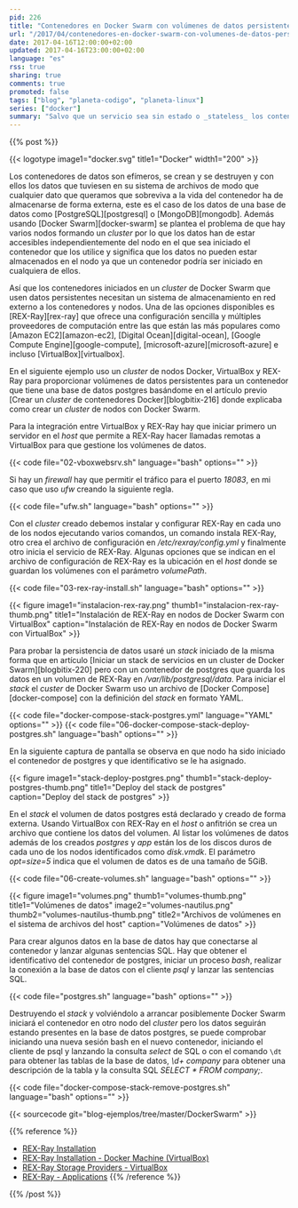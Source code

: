 ```yaml
---
pid: 226
title: "Contenedores en Docker Swarm con volúmenes de datos persistentes usando REX-Ray y VirtualBox"
url: "/2017/04/contenedores-en-docker-swarm-con-volumenes-de-datos-persistentes-usando-rex-ray-y-virtualbox/"
date: 2017-04-16T12:00:00+02:00
updated: 2017-04-16T23:00:00+02:00
language: "es"
rss: true
sharing: true
comments: true
promoted: false
tags: ["blog", "planeta-codigo", "planeta-linux"]
series: ["docker"]
summary: "Salvo que un servicio sea sin estado o _stateless_ los contenedores de Docker necesitan persistir datos y que estos sobrevivan a su terminación, como es el caso de un contenedor de una base de datos. Además en un _cluster_ de nodos Docker hay que tener en cuenta que los datos deben estar accesibles para todos los nodos ya que un contenedor que usase los datos podría ser lanzado en cualquiera de ellos. REX-Ray es un sistema de almacenamiento en red que cubre estas necesidades, es simple de instalar, configurar y de iniciar. En el artículo muestro un ejemplo usando REX-Ray junto con Docker Swarm y VirtualBox."
---
```


{{% post %}}


{{< logotype image1="docker.svg" title1="Docker" width1="200" >}}

Los contenedores de datos son efímeros, se crean y se destruyen y con ellos los datos que tuviesen en su sistema de archivos de modo que cualquier dato que queramos que sobreviva a la vida del contenedor ha de almacenarse de forma externa, este es el caso de los datos de una base de datos como [PostgreSQL][postgresql] o [MongoDB][mongodb]. Además usando [Docker Swarm][docker-swarm] se plantea el problema de que hay varios nodos formando un _cluster_ por lo que los datos han de estar accesibles independientemente del nodo en el que sea iniciado el contenedor que los utilice y significa que los datos no pueden estar almacenados en el nodo ya que un contenedor podría ser iniciado en cualquiera de ellos.

Así que los contenedores iniciados en un _cluster_ de Docker Swarm que usen datos persistentes necesitan un sistema de almacenamiento en red externo a los contenedores y nodos. Una de las opciones disponibles es [REX-Ray][rex-ray] que ofrece una configuración sencilla y múltiples proveedores de computación entre las que están las más populares como [Amazon EC2][amazon-ec2], [Digital Ocean][digital-ocean], [Google Compute Engine][google-compute], [microsoft-azure][microsoft-azure] e incluso [VirtualBox][virtualbox].

En el siguiente ejemplo uso un _cluster_ de nodos Docker, VirtualBox y REX-Ray para proporcionar volúmenes de datos persistentes para un contenedor que tiene una base de datos postgres basándome en el artículo previo [Crear un _cluster_ de contenedores Docker][blogbitix-216] donde explicaba como crear un _cluster_ de nodos con Docker Swarm.

Para la integración entre VirtualBox y REX-Ray hay que iniciar primero un servidor en el _host_ que permite a REX-Ray hacer llamadas remotas a VirtualBox para que gestione los volúmenes de datos.

{{< code file="02-vboxwebsrv.sh" language="bash" options="" >}}

Si hay un _firewall_ hay que permitir el tráfico para el puerto _18083_, en mi caso que uso _ufw_ creando la siguiente regla.

{{< code file="ufw.sh" language="bash" options="" >}}

Con el _cluster_ creado debemos instalar y configurar REX-Ray en cada uno de los nodos ejecutando varios comandos, un comando instala REX-Ray, otro crea el archivo de configuración en _/etc/rexray/config.yml_ y finalmente otro inicia el servicio de REX-Ray. Algunas opciones que se indican en el archivo de configuración de REX-Ray es la ubicación en el _host_ donde se guardan los volúmenes con el parámetro _volumePath_.

{{< code file="03-rex-ray-install.sh" language="bash" options="" >}}

<div class="media">
    {{< figure
        image1="instalacion-rex-ray.png" thumb1="instalacion-rex-ray-thumb.png" title1="Instalación de REX-Ray en nodos de Docker Swarm con VirtualBox"
        caption="Instalación de REX-Ray en nodos de Docker Swarm con VirtualBox" >}}
</div>

Para probar la persistencia de datos usaré un _stack_ iniciado de la misma forma que en artículo [Iniciar un stack de servicios en un cluster de Docker Swarm][blogbitix-220] pero con un contenedor de postgres que guarda los datos en un volumen de REX-Ray en _/var/lib/postgresql/data_. Para iniciar el _stack_ el _custer_ de Docker Swarm uso un archivo de [Docker Compose][docker-compose] con la definición del _stack_ en formato YAML.

{{< code file="docker-compose-stack-postgres.yml" language="YAML" options="" >}}
{{< code file="06-docker-compose-stack-deploy-postgres.sh" language="bash" options="" >}}

En la siguiente captura de pantalla se observa en que nodo ha sido iniciado el contenedor de postgres y que identificativo se le ha asignado.

<div class="media">
    {{< figure
        image1="stack-deploy-postgres.png" thumb1="stack-deploy-postgres-thumb.png" title1="Deploy del stack de postgres"
        caption="Deploy del stack de postgres" >}}
</div>

En el _stack_ el volumen de datos postgres está declarado y creado de forma externa. Usando VirtualBox con REX-Ray en el _host_ o anfitrión se crea un archivo que contiene los datos del volumen. Al listar los volúmenes de datos además de los creados _postgres_ y _app_ están los de los discos duros de cada uno de los nodos identificados como _disk.vmdk_. El parámetro _opt=size=5_ indica que el volumen de datos es de una tamaño de 5GiB.

{{< code file="06-create-volumes.sh" language="bash" options="" >}}

<div class="media">
    {{< figure
        image1="volumes.png" thumb1="volumes-thumb.png" title1="Volúmenes de datos"
        image2="volumes-nautilus.png" thumb2="volumes-nautilus-thumb.png" title2="Archivos de volúmenes en el sistema de archivos del host"
        caption="Volúmenes de datos" >}}
</div>

Para crear algunos datos en la base de datos hay que conectarse al contenedor y lanzar algunas sentencias SQL. Hay que obtener el identificativo del contenedor de postgres, iniciar un proceso _bash_, realizar la conexión a la base de datos con el cliente _psql_ y lanzar las sentencias SQL.

{{< code file="postgres.sh" language="bash" options="" >}}

Destruyendo el _stack_ y volviéndolo a arrancar posiblemente Docker Swarm iniciará el contenedor en otro nodo del _cluster_ pero los datos seguirán estando presentes en la base de datos postgres, se puede comprobar iniciando una nueva sesión bash en el nuevo contenedor, iniciando el cliente de psql y lanzando la consulta _select_ de SQL o con el comando <code>\dt</code> para obtener las tablas de la base de datos, _\d+ company_ para obtener una descripción de la tabla y la consulta SQL _SELECT * FROM company;_.

{{< code file="docker-compose-stack-remove-postgres.sh" language="bash" options="" >}}

{{< sourcecode git="blog-ejemplos/tree/master/DockerSwarm" >}}

{{% reference %}}

* [REX-Ray Installation](https://rexray.readthedocs.io/en/v0.3.3/user-guide/installation/)
* [REX-Ray Installation - Docker Machine (VirtualBox)](https://rexray.readthedocs.io/en/v0.3.3/user-guide/installation/#docker-machine-virtualbox)
* [REX-Ray Storage Providers - VirtualBox](https://rexray.readthedocs.io/en/v0.3.3/user-guide/storage-providers/#virtualbox)
* [REX-Ray - Applications](http://rexray.readthedocs.io/en/stable/user-guide/applications/)
{{% /reference %}}

{{% /post %}}
